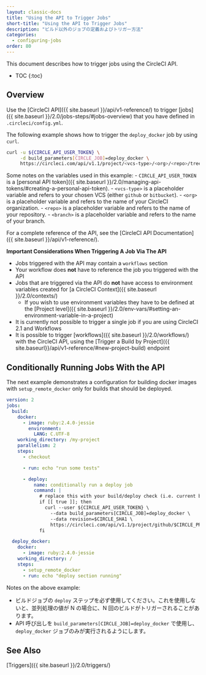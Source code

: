 ```yaml
---
layout: classic-docs
title: "Using the API to Trigger Jobs"
short-title: "Using the API to Trigger Jobs"
description: "ビルド以外のジョブの定義およびトリガー方法"
categories:
  - configuring-jobs
order: 80
---
```

This document describes how to trigger jobs using the CircleCI API.

- TOC
{:toc}

## Overview

Use the [CircleCI API]({{ site.baseurl }}/api/v1-reference/) to trigger [jobs]({{ site.baseurl }}/2.0/jobs-steps/#jobs-overview) that you have defined in `.circleci/config.yml`.

The following example shows how to trigger the `deploy_docker` job by using `curl`.

```bash
curl -u ${CIRCLE_API_USER_TOKEN} \
     -d build_parameters[CIRCLE_JOB]=deploy_docker \
     https://circleci.com/api/v1.1/project/<vcs-type>/<org>/<repo>/tree/<branch>
```

Some notes on the variables used in this example: - `CIRCLE_API_USER_TOKEN` is a [personal API token]({{ site.baseurl }}/2.0/managing-api-tokens/#creating-a-personal-api-token). - `<vcs-type>` is a placeholder variable and refers to your chosen VCS (either `github` or `bitbucket`). - `<org>` is a placeholder variable and refers to the name of your CircleCI organization. - `<repo>` is a placeholder variable and refers to the name of your repository. - `<branch>` is a placeholder variable and refers to the name of your branch.

For a complete reference of the API, see the [CircleCI API Documentation]({{ site.baseurl }}/api/v1-reference/).

**Important Considerations When Triggering A Job Via The API**

- Jobs triggered with the API may contain a `workflows` section
- Your workflow does **not** have to reference the job you triggered with the API
- Jobs that are triggered via the API do **not** have access to environment variables created for [a CircleCI Context]({{ site.baseurl }}/2.0/contexts/) 
    - If you wish to use environment variables they have to be defined at the [Project level]({{ site.baseurl }}/2.0/env-vars/#setting-an-environment-variable-in-a-project)
- It is currently not possible to trigger a single job if you are using CircleCI 2.1 and Workflows
- It is possible to trigger [workflows]({{ site.baseurl }}/2.0/workflows/) with the CircleCI API, using the [Trigger a Build by Project]({{ site.baseurl}}/api/v1-reference/#new-project-build) endpoint

## Conditionally Running Jobs With the API

The next example demonstrates a configuration for building docker images with `setup_remote_docker` only for builds that should be deployed.

```yaml
version: 2
jobs:
  build:
    docker:
      - image: ruby:2.4.0-jessie
        environment:
          LANG: C.UTF-8
    working_directory: /my-project
    parallelism: 2
    steps:
      - checkout

      - run: echo "run some tests"

      - deploy:
          name: conditionally run a deploy job
          command: |
            # replace this with your build/deploy check (i.e. current branch is "release")
            if [[ true ]]; then
              curl --user ${CIRCLE_API_USER_TOKEN} \
                --data build_parameters[CIRCLE_JOB]=deploy_docker \
                --data revision=$CIRCLE_SHA1 \
                https://circleci.com/api/v1.1/project/github/$CIRCLE_PROJECT_USERNAME/$CIRCLE_PROJECT_REPONAME/tree/$CIRCLE_BRANCH
            fi

  deploy_docker:
    docker:
      - image: ruby:2.4.0-jessie
    working_directory: /
    steps:
      - setup_remote_docker
      - run: echo "deploy section running"
```

Notes on the above example:

- ビルドジョブの `deploy` ステップを必ず使用してください。これを使用しないと、並列処理の値が N の場合に、N 回のビルドがトリガーされることがあります。
- API 呼び出しを `build_parameters[CIRCLE_JOB]=deploy_docker` で使用し、`deploy_docker` ジョブのみが実行されるようにします。

## See Also

[Triggers]({{ site.baseurl }}/2.0/triggers/)